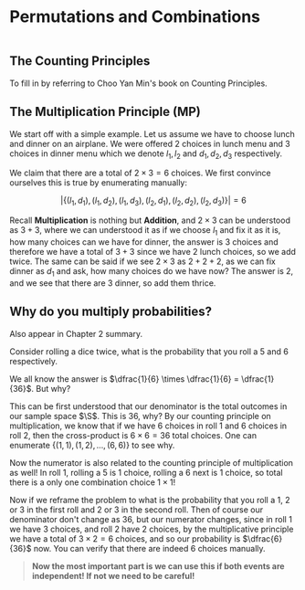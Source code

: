 # Permutations and Combinations

```{contents}
```

## The Counting Principles

To fill in by referring to Choo Yan Min's book on Counting Principles.

## The Multiplication Principle (MP)

We start off with a simple example. Let us assume we have to choose lunch and
dinner on an airplane. We were offered 2 choices in lunch menu and 3 choices in
dinner menu which we denote $l_1, l_2$ and $d_1, d_2, d_3$ respectively.

We claim that there are a total of $2 \times 3 = 6$ choices. We first convince
ourselves this is true by enumerating manually:

$$
\left|\left\{(l_1, d_1), (l_1, d_2), (l_1, d_3), (l_2, d_1), (l_2, d_2), (l_2, d_3)\right\}\right| = 6
$$

Recall **Multiplication** is nothing but **Addition**, and $2 \times 3$ can be
understood as $3 + 3$, where we can understood it as if we choose $l_1$ and fix
it as it is, how many choices can we have for dinner, the answer is 3 choices
and therefore we have a total of $3 + 3$ since we have 2 lunch choices, so we
add twice. The same can be said if we see $2 \times 3$ as $2 + 2 + 2$, as we can
fix dinner as $d_1$ and ask, how many choices do we have now? The answer is 2,
and we see that there are 3 dinner, so add them thrice.

## Why do you multiply probabilities?

Also appear in Chapter 2 summary.

Consider rolling a dice twice, what is the probability that you roll a 5 and 6
respectively.

We all know the answer is $\dfrac{1}{6} \times \dfrac{1}{6} = \dfrac{1}{36}$.
But why?

This can be first understood that our denominator is the total outcomes in our
sample space $\S$. This is $36$, why? By our counting principle on
multiplication, we know that if we have $6$ choices in roll $1$ and $6$ choices
in roll 2, then the cross-product is $6 \times 6 = 36$ total choices. One can
enumerate $\{(1,1), (1,2), \ldots, (6,6)\}$ to see why.

Now the numerator is also related to the counting principle of multiplication as
well! In roll 1, rolling a 5 is 1 choice, rolling a 6 next is 1 choice, so total
there is a only one combination choice $1 \times 1$!

Now if we reframe the problem to what is the probability that you roll a 1, 2 or
3 in the first roll and 2 or 3 in the second roll. Then of course our
denominator don't change as $36$, but our numerator changes, since in roll 1 we
have 3 choices, and roll 2 have 2 choices, by the multiplicative principle we
have a total of $3 \times 2 = 6$ choices, and so our probability is
$\dfrac{6}{36}$ now. You can verify that there are indeed $6$ choices manually.

> **Now the most important part is we can use this if both events are
> independent! If not we need to be careful!**
